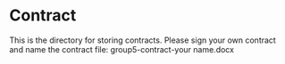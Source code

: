 # Contract
This is the directory for storing contracts. 
Please sign your own contract and name the contract file:
group5-contract-your name.docx
